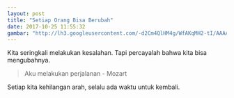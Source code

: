 ```yaml
---
layout: post
title: "Setiap Orang Bisa Berubah"
date: 2017-10-25 11:55:32
gambar: "http://lh3.googleusercontent.com/-d2Cm4QlHM4g/WfAKqMH2-tI/AAAAAAAACj4/kfjCvOJ5B4EUEvCWqF73I4r8DlFjNLyYgCLcBGAs/h120/ba5a54a020568e40c40dea665ada6b85c63a4cfe_hq.jpg"
---
```


Kita seringkali melakukan kesalahan. Tapi percayalah bahwa kita bisa mengubahnya.

> Aku melakukan perjalanan - Mozart

Setiap kita kehilangan arah, selalu ada waktu untuk kembali.